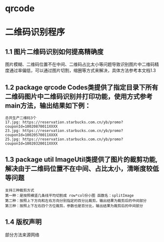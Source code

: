 # qrcode
二维码识别程序
=================

1.1 图片二维码识别如何提高精确度
-----------------
图片模糊、二维码位置不在中间、二维码占比太小等问题导致识别图片中二维码精度通过率偏低，可以通过图片切割，缩圈等方式来解决，具体方法参考本文档1.3

1.2 package qrcode Codes类提供了指定目录下所有二维码图片中二维码识别并打印功能，使用方式参考main方法，输出结果如下例：
-----------------
```
总共生产二维码3个
17.jpg:	https://reservation.starbucks.com.cn/yb/promo?couponId=10020870011XXXX
23.jpg:	https://reservation.starbucks.com.cn/yb/promo?couponId=10020570011XXXX
25.jpg:	https://reservation.starbucks.com.cn/yb/promo?couponId=10020320011XXXX
```

1.3 package util ImageUtil类提供了图片的裁剪功能,解决由于二维码位置不在中间、占比太小，清晰度较低等问题
-----------------
```
支持三种裁剪方式
第一种：是按照横竖几条线平均切割成 row*col份小图 函数名：splitImage
第二种：按照上下方向和左右方向分别指定的百分比裁剪，输出结果为裁剪后的中间部分
第三种：按照上下左右四个方位裁剪，参数也是百分比，输出结果为裁剪后的中间部分
```
1.4 版权声明
-----------------
部分方法来源网络
